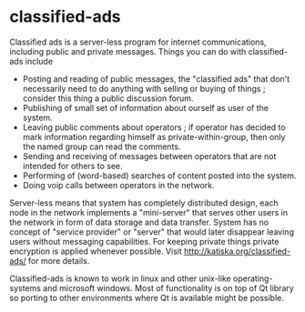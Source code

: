 classified-ads
==============

Classified ads is a server-less program for internet communications, 
including public and private messages. Things you can do with classified-ads
include
 * Posting and reading of public messages, the "classified ads" that 
   don't necessarily need to do anything with selling or buying of 
   things ; consider this thing a public discussion forum.
 * Publishing of small set of information about ourself as user of the system.
 * Leaving public comments about operators ; if operator has decided to 
   mark information regarding himself as private-within-group, then only
   the named group can read the comments. 
 * Sending and receiving of messages between operators that are not 
   intended for others to see.
 * Performing of (word-based) searches of content posted into the system.
 * Doing voip calls between operators in the network.

Server-less means that system has completely distributed design, each 
node in the network implements a "mini-server" that serves other users
in the network in form of data storage and data transfer. System has no
concept of "service provider" or "server" that would later disappear
leaving users without messaging capabilities. For keeping private things
private encryption is applied whenever possible. Visit
http://katiska.org/classified-ads/ for more details. 

Classified-ads is known to work in linux and other unix-like operating-
systems and microsoft windows. Most of functionality is on top of Qt 
library so porting to other environments where Qt is available might be
possible.
